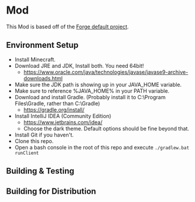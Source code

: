 # Mod
This Mod is based off of the [Forge default project](https://mcforge.readthedocs.io/en/latest/gettingstarted/).

## Environment Setup
- Install Minecraft.
- Download JRE and JDK, Install both. You need 64bit!
  - https://www.oracle.com/java/technologies/javase/javase9-archive-downloads.html
- Make sure the JDK path is showing up in your JAVA_HOME variable.
- Make sure to reference %JAVA_HOME% in your PATH variable.
- Download and install Gradle. (Probably install it to C:\Program Files\Gradle, rather than C:\Gradle)
  - https://gradle.org/install/
- Install IntelliJ IDEA (Community Edition)
  - https://www.jetbrains.com/idea/
  - Choose the dark theme. Default options should be fine beyond that.
- Install Git if you haven't.
- Clone this repo.
- Open a bash console in the root of this repo and execute `./gradlew.bat runClient`

## Building & Testing

## Building for Distribution